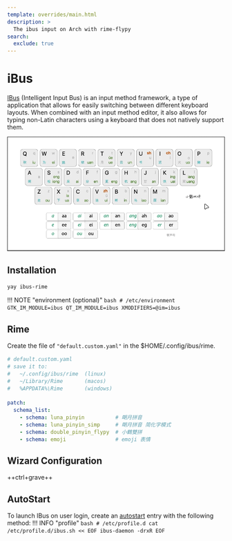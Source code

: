 ```yaml
---
template: overrides/main.html
description: >
  The ibus input on Arch with rime-flypy
search:
  exclude: true
---
```


# iBus

[IBus](https://wiki.archlinux.org/title/IBus) (Intelligent Input Bus) is an input method framework, a type of application that allows for easily switching between different keyboard layouts. When combined with an input method editor, it also allows for typing non-Latin characters using a keyboard that does not natively support them. 

![rime-flypy](../../../assets/images/rime-flypy.png "rime-flypy")

## Installation

``` bash
yay ibus-rime
```

!!! NOTE "environment (optional)"
    ``` bash
    # /etc/environment
      GTK_IM_MODULE=ibus
      QT_IM_MODULE=ibus
      XMODIFIERS=@im=ibus
    ```

## Rime

Create the file of `"default.custom.yaml"` in the $HOME/.config/ibus/rime.

``` yaml
# default.custom.yaml  
# save it to:   
#   ~/.config/ibus/rime  (linux)  
#   ~/Library/Rime       (macos)  
#   %APPDATA%\Rime       (windows)  

patch:  
  schema_list:  
    - schema: luna_pinyin          # 朙月拼音  
    - schema: luna_pinyin_simp     # 朙月拼音 简化字模式  
    - schema: double_pinyin_flypy  # 小鶴雙拼  
    - schema: emoji                # emoji 表情
```

## Wizard Configuration

++ctrl+grave++


## AutoStart

To launch IBus on user login, create an [autostart](https://wiki.archlinux.org/title/Autostart) entry with the following method: 
!!! INFO "profile"
    ``` bash
    # /etc/profile.d
    cat /etc/profile.d/ibus.sh << EOF
    ibus-daemon -drxR
    EOF
    ```
